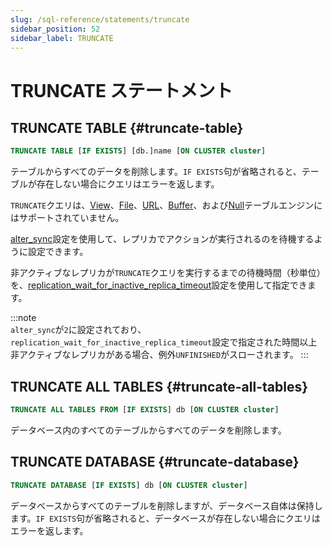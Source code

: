 ```yaml
---
slug: /sql-reference/statements/truncate
sidebar_position: 52
sidebar_label: TRUNCATE
---
```


# TRUNCATE ステートメント

## TRUNCATE TABLE {#truncate-table}
``` sql
TRUNCATE TABLE [IF EXISTS] [db.]name [ON CLUSTER cluster]
```

テーブルからすべてのデータを削除します。`IF EXISTS`句が省略されると、テーブルが存在しない場合にクエリはエラーを返します。

`TRUNCATE`クエリは、[View](../../engines/table-engines/special/view.md)、[File](../../engines/table-engines/special/file.md)、[URL](../../engines/table-engines/special/url.md)、[Buffer](../../engines/table-engines/special/buffer.md)、および[Null](../../engines/table-engines/special/null.md)テーブルエンジンにはサポートされていません。

[alter_sync](../../operations/settings/settings.md#alter-sync)設定を使用して、レプリカでアクションが実行されるのを待機するように設定できます。

非アクティブなレプリカが`TRUNCATE`クエリを実行するまでの待機時間（秒単位）を、[replication_wait_for_inactive_replica_timeout](../../operations/settings/settings.md#replication-wait-for-inactive-replica-timeout)設定を使用して指定できます。

:::note    
`alter_sync`が`2`に設定されており、`replication_wait_for_inactive_replica_timeout`設定で指定された時間以上非アクティブなレプリカがある場合、例外`UNFINISHED`がスローされます。
:::

## TRUNCATE ALL TABLES {#truncate-all-tables}
``` sql
TRUNCATE ALL TABLES FROM [IF EXISTS] db [ON CLUSTER cluster]
```

データベース内のすべてのテーブルからすべてのデータを削除します。

## TRUNCATE DATABASE {#truncate-database}
``` sql
TRUNCATE DATABASE [IF EXISTS] db [ON CLUSTER cluster]
```

データベースからすべてのテーブルを削除しますが、データベース自体は保持します。`IF EXISTS`句が省略されると、データベースが存在しない場合にクエリはエラーを返します。
